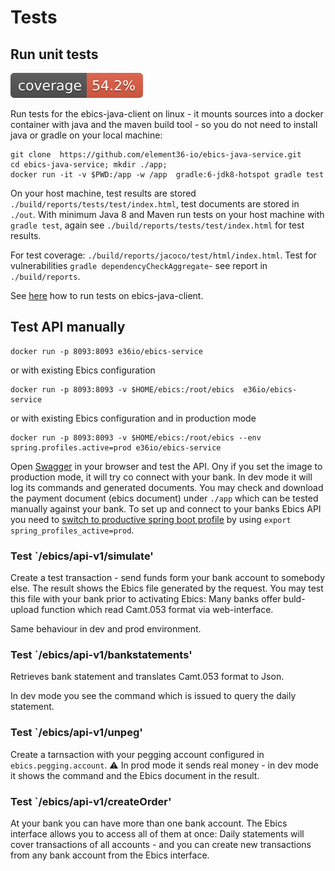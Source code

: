 # Tests

## Run unit tests

![Coverage](../.github/badges/jacoco.svg)

Run tests for the ebics-java-client on linux - it mounts sources into a docker container with java and the maven build tool - so you do not need to install java or gradle on your local machine:

    git clone  https://github.com/element36-io/ebics-java-service.git
    cd ebics-java-service; mkdir ./app;
    docker run -it -v $PWD:/app -w /app  gradle:6-jdk8-hotspot gradle test

On your host machine, test results are stored `./build/reports/tests/test/index.html`, test documents are stored in `./out`. With minimum Java 8 and Maven run tests on your host machine with `gradle test`, again see `./build/reports/tests/test/index.html` for test results.

For test coverage: `./build/reports/jacoco/test/html/index.html`.
Test for vulnerabilities `gradle dependencyCheckAggregate`- see report in `./build/reports`.

See [here](https://github.com/element36-io/ebics-java-client/blob/master/README.md) how to run tests on ebics-java-client.

## Test API manually

    docker run -p 8093:8093 e36io/ebics-service

or with existing Ebics configuration

    docker run -p 8093:8093 -v $HOME/ebics:/root/ebics  e36io/ebics-service

or with existing Ebics configuration and in production mode

    docker run -p 8093:8093 -v $HOME/ebics:/root/ebics --env spring.profiles.active=prod e36io/ebics-service

Open [Swagger](http://localhost:8093/ebics/swagger-ui/?url=/ebics/v2/api-docs/) in your
browser and test the API. Ony if you set the image to production mode, it will
try co connect with your bank. In dev mode it will log its commands and generated
documents. You may check and download the payment document (ebics document) under `./app`
which can be tested manually against your bank. To set up and connect to your banks
Ebics API you need to [switch to productive spring boot
profile](https://www.baeldung.com/spring-profiles) by using `export spring_profiles_active=prod`.

### Test  `/ebics/api-v1/simulate'

Create a test transaction - send funds form your bank account to somebody else.
The result shows the Ebics file generated by the request.
You may test this file with your bank prior to activating Ebics: Many
banks offer buld-upload function which read Camt.053 format via web-interface.

Same behaviour in dev and prod environment.

### Test  `/ebics/api-v1/bankstatements'

Retrieves bank statement and translates Camt.053 format to Json.

In dev mode you see the command which is issued to query the daily statement.

### Test  `/ebics/api-v1/unpeg'

Create a tarnsaction with your pegging account configured in `ebics.pegging.account`.
:warning: In prod mode it sends real money - in dev mode it shows the command and the Ebics document in the result.

### Test  `/ebics/api-v1/createOrder'

At your bank you can have more than one bank account. The Ebics interface allows you to access all of them at once:
Daily statements will cover transactions of all accounts - and you can create new transactions from any bank account from the Ebics interface.

